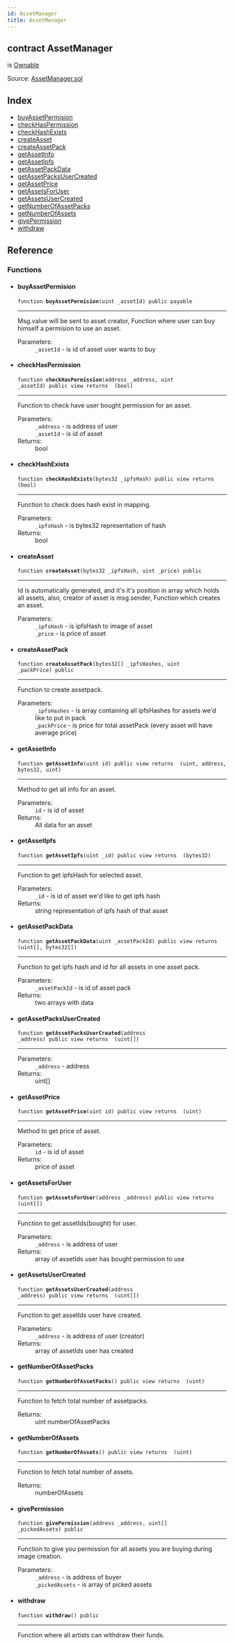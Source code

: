 ```yaml
---
id: AssetManager
title: AssetManager
---
```


<div class="contract-doc"><div class="contract"><h2 class="contract-header"><span class="contract-kind">contract</span> AssetManager</h2><p class="base-contracts"><span>is</span> <a href="Utils_Ownable.html">Ownable</a></p><div class="source">Source: <a href="git+https://github.com/DecenterApps/DigitalPrint/blob/v1.0.0/contracts/AssetManager.sol" target="_blank">AssetManager.sol</a></div></div><div class="index"><h2>Index</h2><ul><li><a href="AssetManager.html#buyAssetPermision">buyAssetPermision</a></li><li><a href="AssetManager.html#checkHasPermission">checkHasPermission</a></li><li><a href="AssetManager.html#checkHashExists">checkHashExists</a></li><li><a href="AssetManager.html#createAsset">createAsset</a></li><li><a href="AssetManager.html#createAssetPack">createAssetPack</a></li><li><a href="AssetManager.html#getAssetInfo">getAssetInfo</a></li><li><a href="AssetManager.html#getAssetIpfs">getAssetIpfs</a></li><li><a href="AssetManager.html#getAssetPackData">getAssetPackData</a></li><li><a href="AssetManager.html#getAssetPacksUserCreated">getAssetPacksUserCreated</a></li><li><a href="AssetManager.html#getAssetPrice">getAssetPrice</a></li><li><a href="AssetManager.html#getAssetsForUser">getAssetsForUser</a></li><li><a href="AssetManager.html#getAssetsUserCreated">getAssetsUserCreated</a></li><li><a href="AssetManager.html#getNumberOfAssetPacks">getNumberOfAssetPacks</a></li><li><a href="AssetManager.html#getNumberOfAssets">getNumberOfAssets</a></li><li><a href="AssetManager.html#givePermission">givePermission</a></li><li><a href="AssetManager.html#withdraw">withdraw</a></li></ul></div><div class="reference"><h2>Reference</h2><div class="functions"><h3>Functions</h3><ul><li><div class="item function"><span id="buyAssetPermision" class="anchor-marker"></span><h4 class="name">buyAssetPermision</h4><div class="body"><code class="signature">function <strong>buyAssetPermision</strong><span>(uint _assetId) </span><span>public </span><span>payable </span></code><hr/><div class="description"><p>Msg.value will be sent to asset creator, Function where user can buy himself a permision to use an asset.</p></div><dl><dt><span class="label-parameters">Parameters:</span></dt><dd><div><code>_assetId</code> - is id of asset user wants to buy</div></dd></dl></div></div></li><li><div class="item function"><span id="checkHasPermission" class="anchor-marker"></span><h4 class="name">checkHasPermission</h4><div class="body"><code class="signature">function <strong>checkHasPermission</strong><span>(address _address, uint _assetId) </span><span>public </span><span>view </span><span>returns  (bool) </span></code><hr/><div class="description"><p>Function to check have user bought permission for an asset.</p></div><dl><dt><span class="label-parameters">Parameters:</span></dt><dd><div><code>_address</code> - is address of user</div><div><code>_assetId</code> - is id of asset</div></dd><dt><span class="label-return">Returns:</span></dt><dd>bool</dd></dl></div></div></li><li><div class="item function"><span id="checkHashExists" class="anchor-marker"></span><h4 class="name">checkHashExists</h4><div class="body"><code class="signature">function <strong>checkHashExists</strong><span>(bytes32 _ipfsHash) </span><span>public </span><span>view </span><span>returns  (bool) </span></code><hr/><div class="description"><p>Function to check does hash exist in mapping.</p></div><dl><dt><span class="label-parameters">Parameters:</span></dt><dd><div><code>_ipfsHash</code> - is bytes32 representation of hash</div></dd><dt><span class="label-return">Returns:</span></dt><dd>bool</dd></dl></div></div></li><li><div class="item function"><span id="createAsset" class="anchor-marker"></span><h4 class="name">createAsset</h4><div class="body"><code class="signature">function <strong>createAsset</strong><span>(bytes32 _ipfsHash, uint _price) </span><span>public </span></code><hr/><div class="description"><p>Id is automatically generated, and it&#x27;s it&#x27;s position in array which holds all assets, also, creator of asset is msg.sender, Function which creates an asset.</p></div><dl><dt><span class="label-parameters">Parameters:</span></dt><dd><div><code>_ipfsHash</code> - is ipfsHash to image of asset</div><div><code>_price</code> - is price of asset</div></dd></dl></div></div></li><li><div class="item function"><span id="createAssetPack" class="anchor-marker"></span><h4 class="name">createAssetPack</h4><div class="body"><code class="signature">function <strong>createAssetPack</strong><span>(bytes32[] _ipfsHashes, uint _packPrice) </span><span>public </span></code><hr/><div class="description"><p>Function to create assetpack.</p></div><dl><dt><span class="label-parameters">Parameters:</span></dt><dd><div><code>_ipfsHashes</code> - is array containing all ipfsHashes for assets we&#x27;d like to put in pack</div><div><code>_packPrice</code> - is price for total assetPack (every asset will have average price)</div></dd></dl></div></div></li><li><div class="item function"><span id="getAssetInfo" class="anchor-marker"></span><h4 class="name">getAssetInfo</h4><div class="body"><code class="signature">function <strong>getAssetInfo</strong><span>(uint id) </span><span>public </span><span>view </span><span>returns  (uint, address, bytes32, uint) </span></code><hr/><div class="description"><p>Method to get all info for an asset.</p></div><dl><dt><span class="label-parameters">Parameters:</span></dt><dd><div><code>id</code> - is id of asset</div></dd><dt><span class="label-return">Returns:</span></dt><dd>All data for an asset</dd></dl></div></div></li><li><div class="item function"><span id="getAssetIpfs" class="anchor-marker"></span><h4 class="name">getAssetIpfs</h4><div class="body"><code class="signature">function <strong>getAssetIpfs</strong><span>(uint _id) </span><span>public </span><span>view </span><span>returns  (bytes32) </span></code><hr/><div class="description"><p>Function to get ipfsHash for selected asset.</p></div><dl><dt><span class="label-parameters">Parameters:</span></dt><dd><div><code>_id</code> - is id of asset we&#x27;d like to get ipfs hash</div></dd><dt><span class="label-return">Returns:</span></dt><dd>string representation of ipfs hash of that asset</dd></dl></div></div></li><li><div class="item function"><span id="getAssetPackData" class="anchor-marker"></span><h4 class="name">getAssetPackData</h4><div class="body"><code class="signature">function <strong>getAssetPackData</strong><span>(uint _assetPackId) </span><span>public </span><span>view </span><span>returns  (uint[], bytes32[]) </span></code><hr/><div class="description"><p>Function to get ipfs hash and id for all assets in one asset pack.</p></div><dl><dt><span class="label-parameters">Parameters:</span></dt><dd><div><code>_assetPackId</code> - is id of asset pack</div></dd><dt><span class="label-return">Returns:</span></dt><dd>two arrays with data</dd></dl></div></div></li><li><div class="item function"><span id="getAssetPacksUserCreated" class="anchor-marker"></span><h4 class="name">getAssetPacksUserCreated</h4><div class="body"><code class="signature">function <strong>getAssetPacksUserCreated</strong><span>(address _address) </span><span>public </span><span>view </span><span>returns  (uint[]) </span></code><hr/><dl><dt><span class="label-parameters">Parameters:</span></dt><dd><div><code>_address</code> - address</div></dd><dt><span class="label-return">Returns:</span></dt><dd>uint[]</dd></dl></div></div></li><li><div class="item function"><span id="getAssetPrice" class="anchor-marker"></span><h4 class="name">getAssetPrice</h4><div class="body"><code class="signature">function <strong>getAssetPrice</strong><span>(uint id) </span><span>public </span><span>view </span><span>returns  (uint) </span></code><hr/><div class="description"><p>Method to get price of asset.</p></div><dl><dt><span class="label-parameters">Parameters:</span></dt><dd><div><code>id</code> - is id of asset</div></dd><dt><span class="label-return">Returns:</span></dt><dd>price of asset</dd></dl></div></div></li><li><div class="item function"><span id="getAssetsForUser" class="anchor-marker"></span><h4 class="name">getAssetsForUser</h4><div class="body"><code class="signature">function <strong>getAssetsForUser</strong><span>(address _address) </span><span>public </span><span>view </span><span>returns  (uint[]) </span></code><hr/><div class="description"><p>Function to get assetIds(bought) for user.</p></div><dl><dt><span class="label-parameters">Parameters:</span></dt><dd><div><code>_address</code> - is address of user</div></dd><dt><span class="label-return">Returns:</span></dt><dd>array of assetIds user has bought permission to use</dd></dl></div></div></li><li><div class="item function"><span id="getAssetsUserCreated" class="anchor-marker"></span><h4 class="name">getAssetsUserCreated</h4><div class="body"><code class="signature">function <strong>getAssetsUserCreated</strong><span>(address _address) </span><span>public </span><span>view </span><span>returns  (uint[]) </span></code><hr/><div class="description"><p>Function to get assetIds user have created.</p></div><dl><dt><span class="label-parameters">Parameters:</span></dt><dd><div><code>_address</code> - is address of user (creator)</div></dd><dt><span class="label-return">Returns:</span></dt><dd>array of assetIds user has created</dd></dl></div></div></li><li><div class="item function"><span id="getNumberOfAssetPacks" class="anchor-marker"></span><h4 class="name">getNumberOfAssetPacks</h4><div class="body"><code class="signature">function <strong>getNumberOfAssetPacks</strong><span>() </span><span>public </span><span>view </span><span>returns  (uint) </span></code><hr/><div class="description"><p>Function to fetch total number of assetpacks.</p></div><dl><dt><span class="label-return">Returns:</span></dt><dd>uint numberOfAssetPacks</dd></dl></div></div></li><li><div class="item function"><span id="getNumberOfAssets" class="anchor-marker"></span><h4 class="name">getNumberOfAssets</h4><div class="body"><code class="signature">function <strong>getNumberOfAssets</strong><span>() </span><span>public </span><span>view </span><span>returns  (uint) </span></code><hr/><div class="description"><p>Function to fetch total number of assets.</p></div><dl><dt><span class="label-return">Returns:</span></dt><dd>numberOfAssets</dd></dl></div></div></li><li><div class="item function"><span id="givePermission" class="anchor-marker"></span><h4 class="name">givePermission</h4><div class="body"><code class="signature">function <strong>givePermission</strong><span>(address _address, uint[] _pickedAssets) </span><span>public </span></code><hr/><div class="description"><p>Function to give you permission for all assets you are buying during image creation.</p></div><dl><dt><span class="label-parameters">Parameters:</span></dt><dd><div><code>_address</code> - is address of buyer</div><div><code>_pickedAssets</code> - is array of picked assets</div></dd></dl></div></div></li><li><div class="item function"><span id="withdraw" class="anchor-marker"></span><h4 class="name">withdraw</h4><div class="body"><code class="signature">function <strong>withdraw</strong><span>() </span><span>public </span></code><hr/><div class="description"><p>Function where all artists can withdraw their funds.</p></div></div></div></li></ul></div></div></div>
